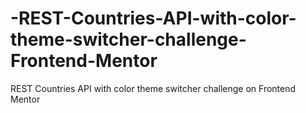 # -REST-Countries-API-with-color-theme-switcher-challenge-Frontend-Mentor
 REST Countries API with color theme switcher challenge on Frontend Mentor
